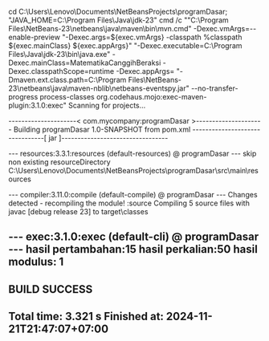 cd C:\Users\Lenovo\Documents\NetBeansProjects\programDasar; "JAVA_HOME=C:\\Program Files\\Java\\jdk-23" cmd /c "\"C:\\Program Files\\NetBeans-23\\netbeans\\java\\maven\\bin\\mvn.cmd\" -Dexec.vmArgs=--enable-preview \"-Dexec.args=${exec.vmArgs} -classpath %classpath ${exec.mainClass} ${exec.appArgs}\" \"-Dexec.executable=C:\\Program Files\\Java\\jdk-23\\bin\\java.exe\" -Dexec.mainClass=MatematikaCanggihBeraksi -Dexec.classpathScope=runtime -Dexec.appArgs= \"-Dmaven.ext.class.path=C:\\Program Files\\NetBeans-23\\netbeans\\java\\maven-nblib\\netbeans-eventspy.jar\" --no-transfer-progress process-classes org.codehaus.mojo:exec-maven-plugin:3.1.0:exec"
Scanning for projects...

---------------------< com.mycompany:programDasar >---------------------
Building programDasar 1.0-SNAPSHOT
  from pom.xml
--------------------------------[ jar ]---------------------------------

--- resources:3.3.1:resources (default-resources) @ programDasar ---
skip non existing resourceDirectory C:\Users\Lenovo\Documents\NetBeansProjects\programDasar\src\main\resources

--- compiler:3.11.0:compile (default-compile) @ programDasar ---
Changes detected - recompiling the module! :source
Compiling 5 source files with javac [debug release 23] to target\classes

--- exec:3.1.0:exec (default-cli) @ programDasar ---
hasil pertambahan:15
hasil perkalian:50
hasil modulus: 1
------------------------------------------------------------------------
BUILD SUCCESS
------------------------------------------------------------------------
Total time:  3.321 s
Finished at: 2024-11-21T21:47:07+07:00
------------------------------------------------------------------------
